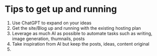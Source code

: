 # Tips to get up and running 
1. Use ChatGPT to expand on your ideas
2. Get the site/Blog up and running with the existing hosting plan
3. Leverage as much AI as possible to automate tasks such as writing, image generation, thumnails, posts
4. Take inspiration from AI but keep the posts, ideas, content original
4.  